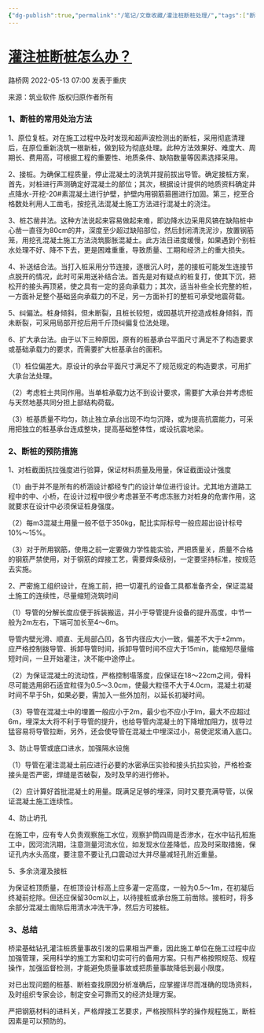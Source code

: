 ```yaml
---
{"dg-publish":true,"permalink":"/笔记/文章收藏/灌注桩断桩处理/","tags":["断桩 土木 钻孔灌注桩"],"noteIcon":"","created":"","updated":""}
---
```


# [灌注桩断桩怎么办？](https://mp.weixin.qq.com/s/UQpUeZ5qt1rRgVsQudL6-g)


路桥网 2022-05-13 07:00 发表于重庆

来源：筑业软件  版权归原作者所有

### 1、断桩的常用处治方法

1、原位复桩。对在施工过程中及时发现和超声波检测出的断桩，采用彻底清理后，在原位重新浇筑一根新桩，做到较为彻底处理。此种方法效果好、难度大、周期长、费用高，可根据工程的重要性、地质条件、缺陷数量等因素选择采用。

2、接桩。为确保工程质量，停止混凝土的浇筑并提前拔出导管。确定接桩方案，首先，对桩进行声测确定好混凝土的部位；其次，根据设计提供的地质资料确定井点降水-开挖-20#素混凝土进行护壁，护壁内用钢筋箍圈进行加固。第三，挖至合格数处利用人工凿毛，按挖孔法混凝土施工方法进行混凝土的浇注。

3、桩芯凿井法。这种方法说起来容易做起来难，即边降水边采用风镐在缺陷桩中心凿一直径为80cm的井，深度至少超过缺陷部位，然后封闭清洗泥沙，放置钢筋笼，用挖孔混凝土施工方法浇筑膨胀混凝土。此方法日进度缓慢，如果遇到个别桩水处理不好、降不下去，更是困难重重，导致质量、工期和经济上的重大损失。

4、补送结合法。当打入桩采用分节连接，逐根沉人时，差的接桩可能发生连接节点脱开的情况，此时可采用送补结合法。首先是对有疑点的桩复打，使其下沉，把松开的接头再顶紧，使之具有一定的竖向承载力；其次，适当补些全长完整的桩，一方面补足整个基础竖向承载力的不足，另一方面补打的整桩可承受地震荷载。

5、纠偏法。桩身倾斜，但未断裂，且桩长较短，或因基坑开挖造成桩身倾斜，而未断裂，可采用局部开挖后用千斤顶纠偏复位法处理。

6、扩大承台法。由于以下三种原因，原有的桩基承台平面尺寸满足不了构造要求或基础承载力的要求，而需要扩大桩基承台的面积。

（1）桩位偏差大。原设计的承台平面尺寸满足不了规范规定的构造要求，可用扩大承台法处理。

（2）考虑桩土共同作用。当单桩承载力达不到设计要求，需要扩大承台并考虑桩与天然地基共同分担上部结构荷载。

（3）桩基质量不均匀，防止独立承台出现不均匀沉降，或为提高抗震能力，可采用把独立的桩基承台连成整块，提高基础整体性，或设抗震地梁。

### 2、断桩的预防措施

1、对桩截面抗拉强度进行验算，保证材料质量及用量，保证截面设计强度

（1）由于并不是所有的桥涵设计都经专门的设计单位进行设计。尤其地方道路工程中的中、小桥，在设计过程中很少考虑甚至不考虑冻胀力对桩身的危害作用，这就要求在设计中必须保证桩身强度。

（2）每m3混凝土用量一般不低于350kg，配比实际标号一般应超出设计标号10%～15%。

（3）对于所用钢筋，使用之前一定要做力学性能实验，严把质量关，质量不合格的钢筋严禁使用，对于钢筋的焊接工艺，需要焊条级别，一定要坚持标准，按规范去实施。

2、严密施工组织设计，在施工前，把一切灌孔的设备工具都准备齐全，保证混凝土施工的连续性，尽量缩短浇筑时间

（1）导管的分解长度应便于拆装搬运，并小于导管提升设备的提升高度，中节一般为2m左右，下端可加长至4～6m。

导管内壁光滑、顺直、无局部凸凹，各节内径应大小一致，偏差不大于±2mm，应严格控制拨导管、拆卸导管时间，拆卸导管时间不应大于15min，能缩短尽量缩短时间，一旦开始灌注，决不能中途停止。

（2）为保证混凝土的流动性，严格控制塌落度，应保证在18～22cm之间，骨料尽可能选用卵石适宜粒径为0.5～3.0cm，使最大粒径不大于4.0cm，混凝土初凝时间不早于5h，如果必要，需加入一些外加剂，以延长初凝时间。

（3）导管在混凝土中的埋置一般应小于2m，最少也不应小于lm，最大不应超过6m，埋深太大将不利于导管的提升，也给导管内混凝土的下降增加阻力，拔导过猛容易将导管拉断，另外，还会使导管在混凝土中埋深过小，易使泥浆涌入底口。

3、防止导管或底口进水，加强隔水设施

（1）导管在灌注混凝土前应进行必要的水密承压实验和接头抗拉实验，严格检查接头是否严密，焊缝是否破裂，及时及早的进行修补。

（2）应计算好首批混凝土的用量。既满足足够的埋深，同时又要充满导管，以保证混凝土施工连续性。

4、防止坍孔

在施工中，应有专人负责观察施工水位，观察护筒四周是否渗水，在水中钻孔桩施工中，因河流汛期，注意测量河流水位，如发现水位差降低，应及时采取措施，保证孔内水头高度，要注意不要让孔口震动过大并尽量减轻孔附近重量。

5、多余浇灌及接桩

为保证桩顶质量，在桩顶设计标高上应多灌一定高度，一般为0.5～1m，在初凝后终凝前挖除。但还应保留30cm以上，以待接桩或承台施工前凿除。接桩时，将多余部分混凝土凿除后用清水冲洗干净，然后方可接桩。

### 3、总结

桥梁基础钻孔灌注桩质量事故引发的后果相当严重，因此施工单位在施工过程中应加强管理，采用科学的施工方案和切实可行的备用方案。只有严格按照规范、规程操作，加强监督检测，才能避免质量事故或把质量事故降低到最小限度。

对已出现问题的桩基、断桩查找原因分析准确后，应掌握详尽而准确的现场资料，及时组织专家会诊，制定安全可靠而又的经济处理方案。

严把钢筋材料的进料关，严格焊接工艺要求，严格按照科学的操作规程施工，断桩因素是可以预防的。

